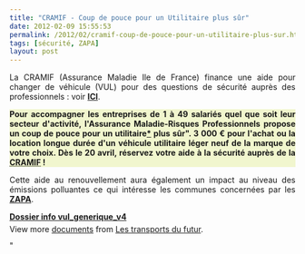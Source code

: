 ```yaml
---
title: "CRAMIF - Coup de pouce pour un Utilitaire plus sûr"
date: 2012-02-09 15:55:53
permalink: /2012/02/cramif-coup-de-pouce-pour-un-utilitaire-plus-sur.html
tags: [sécurité, ZAPA]
layout: post
---
```


<p style="text-align: justify">La CRAMIF (Assurance Maladie Ile de France) finance une aide pour changer de véhicule (VUL) pour des questions de sécurité auprès des professionnels : voir <a href="http://www.cramif.fr/risques-professionnels/prevention-aide-financiere-simplifiee-afs-utilitaire.php" target="_blank"><strong>ICI</strong></a>.</p> <div id="chapo" style="text-align: justify"> <div style="background: #f1f6ce"><strong>Pour  accompagner les entreprises de 1 à 49 salariés quel que soit leur  secteur d'activité, l'Assurance Maladie-Risques Professionnels propose  un coup de pouce pour un utilitaire<a href="http://www.cramif.fr/risques-professionnels/prevention-aide-financiere-simplifiee-afs-utilitaire.php#">*</a> plus sûr". 3 000 € pour l'achat ou la location longue durée d'un véhicule utilitaire léger neuf de la marque de votre choix.</strong><strong> Dès le 20 avril, réservez votre aide à la sécurité auprès de la <acronym title="Caisse Régionale d'Assurance Maladie d'Ile-de-France">CRAMIF</acronym> !</strong></div> </div> <p style="text-align: justify">Cette aide au renouvellement aura également un impact au niveau des émissions polluantes ce qui intéresse les communes concernées par les <a href="http://www.developpement-durable.gouv.fr/Comment-fonctionne-une-ZAPA.html" target="_blank"><strong>ZAPA</strong></a>. </p>  <!--more-->  <strong style="margin: 12px 0 4px"><a href="http://www.slideshare.net/transportsdufutur/dossier-info-vulgeneriquev4" title="Dossier info vul_generique_v4">Dossier info vul_generique_v4</a></strong>           <div id="__ss_11493720" style="width: 477px"> <div style="padding: 5px 0 12px">View more <a href="http://www.slideshare.net/">documents</a> from <a href="http://www.slideshare.net/transportsdufutur">Les transports du futur</a>.</div> </div>"
